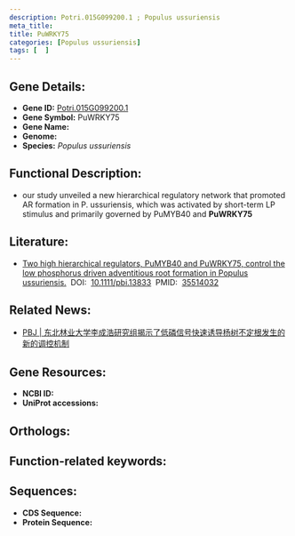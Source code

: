```yaml
---
description: Potri.015G099200.1 ; Populus ussuriensis
meta_title:
title: PuWRKY75
categories: [Populus ussuriensis]
tags: [  ]
---
```


## Gene Details:
- **Gene ID:**	[Potri.015G099200.1]()
- **Gene Symbol:** PuWRKY75
- **Gene Name:** 
- **Genome:** []()
- **Species:** *Populus ussuriensis*

## Functional Description:
   -  our study unveiled a new hierarchical regulatory network that promoted AR formation in P. ussuriensis, which was activated by short-term LP stimulus and primarily governed by PuMYB40 and **PuWRKY75**

## Literature:
   - [Two high hierarchical regulators, PuMYB40 and PuWRKY75, control the low phosphorus driven adventitious root formation in Populus ussuriensis.]( https://onlinelibrary.wiley.com/doi/10.1111/pbi.13833)&nbsp;&nbsp;DOI:&nbsp;&nbsp;[10.1111/pbi.13833](https://onlinelibrary.wiley.com/doi/10.1111/pbi.13833)&nbsp;&nbsp;PMID:&nbsp;&nbsp;[35514032](https://pubmed.ncbi.nlm.nih.gov/35514032/)

## Related News:
   - [PBJ | 东北林业大学李成浩研究组揭示了低磷信号快速诱导杨树不定根发生的新的调控机制](https://mp.weixin.qq.com/s?__biz=Mzg3MDEwNDEyMg==&mid=2247529181&idx=4&sn=e33765c9b500dea1282836bcd55df71e&chksm=ce90df88f9e7569ead102647ce4c54e28087618245a9083445309127feeaee168b79eaa95b9e&scene=27#wechat_redirect)

## Gene Resources:
- **NCBI ID:** [](https://www.ncbi.nlm.nih.gov/gene/?term=)
- **UniProt accessions:** [](https://www.uniprot.org/uniprotkb//entry)

## Orthologs:


## Function-related keywords:


## Sequences:
- **CDS Sequence:**
- **Protein Sequence:**
